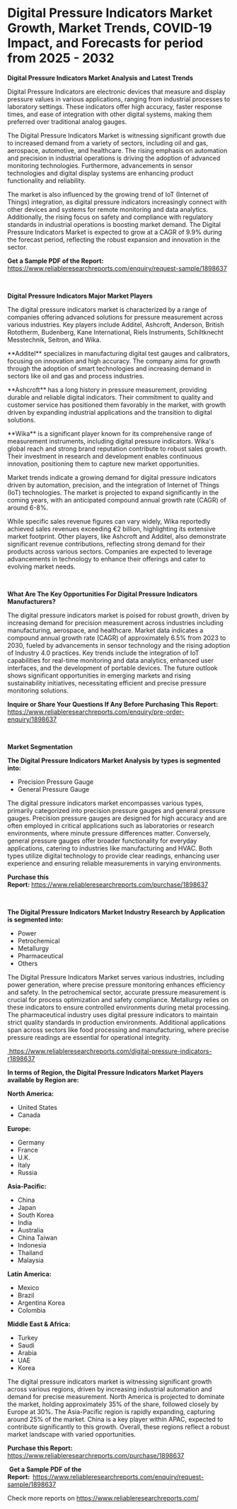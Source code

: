 <p><h1>Digital Pressure Indicators Market Growth, Market Trends, COVID-19 Impact, and Forecasts for period from 2025 - 2032</h1></p><p><strong>Digital Pressure Indicators Market Analysis and Latest Trends</strong></p>
<p><p>Digital Pressure Indicators are electronic devices that measure and display pressure values in various applications, ranging from industrial processes to laboratory settings. These indicators offer high accuracy, faster response times, and ease of integration with other digital systems, making them preferred over traditional analog gauges.</p><p>The Digital Pressure Indicators Market is witnessing significant growth due to increased demand from a variety of sectors, including oil and gas, aerospace, automotive, and healthcare. The rising emphasis on automation and precision in industrial operations is driving the adoption of advanced monitoring technologies. Furthermore, advancements in sensor technologies and digital display systems are enhancing product functionality and reliability.</p><p>The market is also influenced by the growing trend of IoT (Internet of Things) integration, as digital pressure indicators increasingly connect with other devices and systems for remote monitoring and data analytics. Additionally, the rising focus on safety and compliance with regulatory standards in industrial operations is boosting market demand. The Digital Pressure Indicators Market is expected to grow at a CAGR of 9.9% during the forecast period, reflecting the robust expansion and innovation in the sector.</p></p>
<p><strong>Get a Sample PDF of the Report:&nbsp;</strong> <a href="https://www.reliableresearchreports.com/enquiry/request-sample/1898637?utm_campaign=2098&utm_medium=2&utm_source=Github&utm_content=ia&utm_term=16022025&utm_id=digital-pressure-indicators">https://www.reliableresearchreports.com/enquiry/request-sample/1898637</a></p>
<p>&nbsp;</p>
<p><strong>Digital Pressure Indicators Major Market Players</strong></p>
<p><p>The digital pressure indicators market is characterized by a range of companies offering advanced solutions for pressure measurement across various industries. Key players include Additel, Ashcroft, Anderson, British Rototherm, Budenberg, Kane International, Riels Instruments, Schiltknecht Messtechnik, Seitron, and Wika. </p><p>**Additel** specializes in manufacturing digital test gauges and calibrators, focusing on innovation and high accuracy. The company aims for growth through the adoption of smart technologies and increasing demand in sectors like oil and gas and process industries.</p><p>**Ashcroft** has a long history in pressure measurement, providing durable and reliable digital indicators. Their commitment to quality and customer service has positioned them favorably in the market, with growth driven by expanding industrial applications and the transition to digital solutions.</p><p>**Wika** is a significant player known for its comprehensive range of measurement instruments, including digital pressure indicators. Wika's global reach and strong brand reputation contribute to robust sales growth. Their investment in research and development enables continuous innovation, positioning them to capture new market opportunities. </p><p>Market trends indicate a growing demand for digital pressure indicators driven by automation, precision, and the integration of Internet of Things (IoT) technologies. The market is projected to expand significantly in the coming years, with an anticipated compound annual growth rate (CAGR) of around 6-8%. </p><p>While specific sales revenue figures can vary widely, Wika reportedly achieved sales revenues exceeding €2 billion, highlighting its extensive market footprint. Other players, like Ashcroft and Additel, also demonstrate significant revenue contributions, reflecting strong demand for their products across various sectors. Companies are expected to leverage advancements in technology to enhance their offerings and cater to evolving market needs.</p></p>
<p>&nbsp;</p>
<p><strong>What Are The Key Opportunities For Digital Pressure Indicators Manufacturers?</strong></p>
<p><p>The digital pressure indicators market is poised for robust growth, driven by increasing demand for precision measurement across industries including manufacturing, aerospace, and healthcare. Market data indicates a compound annual growth rate (CAGR) of approximately 6.5% from 2023 to 2030, fueled by advancements in sensor technology and the rising adoption of Industry 4.0 practices. Key trends include the integration of IoT capabilities for real-time monitoring and data analytics, enhanced user interfaces, and the development of portable devices. The future outlook shows significant opportunities in emerging markets and rising sustainability initiatives, necessitating efficient and precise pressure monitoring solutions.</p></p>
<p><strong>Inquire or Share Your Questions If Any Before Purchasing This Report:</strong> <a href="https://www.reliableresearchreports.com/enquiry/pre-order-enquiry/1898637?utm_campaign=2098&utm_medium=2&utm_source=Github&utm_content=ia&utm_term=16022025&utm_id=digital-pressure-indicators">https://www.reliableresearchreports.com/enquiry/pre-order-enquiry/1898637</a></p>
<p>&nbsp;</p>
<p><strong>Market Segmentation</strong></p>
<p><strong>The Digital Pressure Indicators Market Analysis by types is segmented into:</strong></p>
<p><ul><li>Precision Pressure Gauge</li><li>General Pressure Gauge</li></ul></p>
<p><p>The digital pressure indicators market encompasses various types, primarily categorized into precision pressure gauges and general pressure gauges. Precision pressure gauges are designed for high accuracy and are often employed in critical applications such as laboratories or research environments, where minute pressure differences matter. Conversely, general pressure gauges offer broader functionality for everyday applications, catering to industries like manufacturing and HVAC. Both types utilize digital technology to provide clear readings, enhancing user experience and ensuring reliable measurements in varying environments.</p></p>
<p><strong>Purchase this Report:&nbsp;</strong><a href="https://www.reliableresearchreports.com/purchase/1898637?utm_campaign=2098&utm_medium=2&utm_source=Github&utm_content=ia&utm_term=16022025&utm_id=digital-pressure-indicators">https://www.reliableresearchreports.com/purchase/1898637</a></p>
<p>&nbsp;</p>
<p><strong>The Digital Pressure Indicators Market Industry Research by Application is segmented into:</strong></p>
<p><ul><li>Power</li><li>Petrochemical</li><li>Metallurgy</li><li>Pharmaceutical</li><li>Others</li></ul></p>
<p><p>The Digital Pressure Indicators Market serves various industries, including power generation, where precise pressure monitoring enhances efficiency and safety. In the petrochemical sector, accurate pressure measurement is crucial for process optimization and safety compliance. Metallurgy relies on these indicators to ensure controlled environments during metal processing. The pharmaceutical industry uses digital pressure indicators to maintain strict quality standards in production environments. Additional applications span across sectors like food processing and manufacturing, where precise pressure readings are essential for operational integrity.</p></p>
<p><a href="https://www.reliableresearchreports.com/digital-pressure-indicators-r1898637?utm_campaign=2098&utm_medium=2&utm_source=Github&utm_content=ia&utm_term=16022025&utm_id=digital-pressure-indicators">&nbsp;https://www.reliableresearchreports.com/digital-pressure-indicators-r1898637</a></p>
<p><strong>In terms of Region, the Digital Pressure Indicators Market Players available by Region are:</strong></p>
<p>
    <p> <strong> North America: </strong>
        <ul>
            <li>United States</li>
            <li>Canada</li>
        </ul>
        </p> 
    <p> <strong> Europe: </strong>
        <ul>
            <li>Germany</li>
            <li>France</li>
            <li>U.K.</li>
            <li>Italy</li>
            <li>Russia</li>
        </ul>
        </p> 
    <p> <strong> Asia-Pacific: </strong>
        <ul>
            <li>China</li>
            <li>Japan</li>
            <li>South Korea</li>
            <li>India</li>
            <li>Australia</li>
            <li>China Taiwan</li>
            <li>Indonesia</li>
            <li>Thailand</li>
            <li>Malaysia</li>
        </ul>
        </p> 
    <p> <strong> Latin America: </strong>
        <ul>
            <li>Mexico</li>
            <li>Brazil</li>
            <li>Argentina Korea</li>
            <li>Colombia</li>
        </ul>
        </p> 
    <p> <strong> Middle East & Africa: </strong>
        <ul>
            <li>Turkey</li>
            <li>Saudi</li>
            <li>Arabia</li>
            <li>UAE</li>
            <li>Korea</li>
        </ul>
    </p>
    </p>
<p><p>The digital pressure indicators market is witnessing significant growth across various regions, driven by increasing industrial automation and demand for precise measurement. North America is projected to dominate the market, holding approximately 35% of the share, followed closely by Europe at 30%. The Asia-Pacific region is rapidly expanding, capturing around 25% of the market. China is a key player within APAC, expected to contribute significantly to this growth. Overall, these regions reflect a robust market landscape with varied opportunities.</p></p>
<p><strong>Purchase this Report: </strong><a href="https://www.reliableresearchreports.com/purchase/1898637?utm_campaign=2098&utm_medium=2&utm_source=Github&utm_content=ia&utm_term=16022025&utm_id=digital-pressure-indicators">https://www.reliableresearchreports.com/purchase/1898637</a></p>
<p>&nbsp;<strong>Get a Sample PDF of the Report:&nbsp;&nbsp;</strong><a href="https://www.reliableresearchreports.com/enquiry/request-sample/1898637?utm_campaign=2098&utm_medium=2&utm_source=Github&utm_content=ia&utm_term=16022025&utm_id=digital-pressure-indicators">https://www.reliableresearchreports.com/enquiry/request-sample/1898637</a></p>
<p><strong></strong></p>
<p>Check more reports on <a href="https://www.reliableresearchreports.com/?utm_campaign=2098&utm_medium=2&utm_source=Github&utm_content=ia&utm_term=16022025&utm_id=digital-pressure-indicators">https://www.reliableresearchreports.com/</a></p>